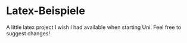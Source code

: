 # Latex-Beispiele
A little latex project I wish I had available when starting Uni. Feel free to suggest changes!
